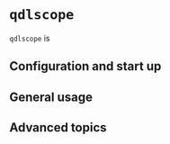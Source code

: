 # `qdlscope`

`qdlscope` is 

## Configuration and start up


## General usage


## Advanced topics
